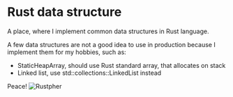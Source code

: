 # Rust data structure

A place, where I implement common data structures in Rust language.

A few data structures are not a good idea to use in production because I implement them for my hobbies, such as:
 - StaticHeapArray, should use Rust standard array, that allocates on stack
 - Linked list, use std::collections::LinkedList instead

Peace!
![Rustpher](https://github.com/ledongthuc/notes/raw/master/pictures/rustpher/grabc.jpg)

